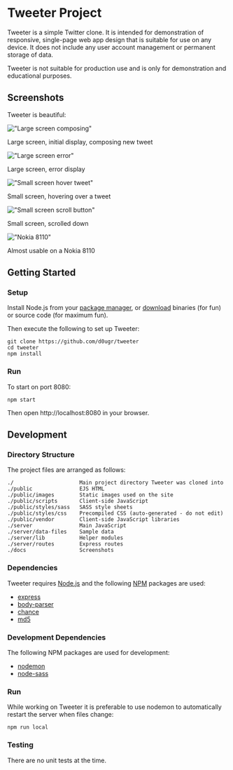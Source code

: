 # Tweeter Project

Tweeter is a simple Twitter clone.  It is intended for demonstration of responsive, single-page web app design that is suitable for use on any device.  It does not include any user account management or permanent storage of data.

Tweeter is not suitable for production use and is only for demonstration and educational purposes.

## **Screenshots**

Tweeter is beautiful:

!["Large screen composing"](docs/tweeter-screenshot-01-compose.png)

Large screen, initial display, composing new tweet


!["Large screen error"](docs/tweeter-screenshot-02-error.png)

Large screen, error display


!["Small screen hover tweet"](docs/tweeter-screenshot-03-small-hover.png)

Small screen, hovering over a tweet


!["Small screen scroll button"](docs/tweeter-screenshot-04-small-scroll.png)

Small screen, scrolled down

!["Nokia 8110"](docs/tweeter-screenshot-05-nokia-8110.png)

Almost usable on a Nokia 8110

## **Getting Started**

### **Setup**

Install Node.js from your [package manager](https://nodejs.org/en/download/package-manager/), or [download](https://nodejs.org/en/download/) binaries (for fun) or source code (for maximum fun).

Then execute the following to set up Tweeter:

```
git clone https://github.com/d0ugr/tweeter
cd tweeter
npm install
```

### **Run**

To start on port 8080:

```
npm start
```

Then open http://localhost:8080 in your browser.

## **Development**

### **Directory Structure**

The project files are arranged as follows:

```
./                     Main project directory Tweeter was cloned into
./public               EJS HTML
./public/images        Static images used on the site
./public/scripts       Client-side JavaScript
./public/styles/sass   SASS style sheets
./public/styles/css    Precompiled CSS (auto-generated - do not edit)
./public/vendor        Client-side JavaScript libraries
./server               Main JavaScript
./server/data-files    Sample data
./server/lib           Helper modules
./server/routes        Express routes
./docs                 Screenshots
```

### **Dependencies**

Tweeter requires [Node.js](https://nodejs.org) and the following [NPM](https://www.npmjs.com/) packages are used:

- [express](https://www.npmjs.com/package/express)
- [body-parser](https://www.npmjs.com/package/body-parser)
- [chance](https://www.npmjs.com/package/chance)
- [md5](https://www.npmjs.com/package/md5)

### **Development Dependencies**

The following NPM packages are used for development:

- [nodemon](https://www.npmjs.com/package/nodemon)
- [node-sass](https://www.npmjs.com/package/node-sass)

### **Run**

While working on Tweeter it is preferable to use nodemon to automatically restart the server when files change:

```
npm run local
```

### **Testing**

There are no unit tests at the time.

